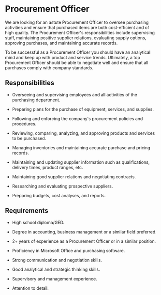 # Procurement Officer

We are looking for an astute Procurement Officer to oversee purchasing activities and ensure that purchased items are both cost-efficient and of high quality. The Procurement Officer's responsibilities include supervising staff, maintaining positive supplier relations, evaluating supply options, approving purchases, and maintaining accurate records.

To be successful as a Procurement Officer you should have an analytical mind and keep up with product and service trends. Ultimately, a top Procurement Officer should be able to negotiate well and ensure that all purchases comply with company standards.

## Responsibilities

* Overseeing and supervising employees and all activities of the purchasing department.

* Preparing plans for the purchase of equipment, services, and supplies.

* Following and enforcing the company's procurement policies and procedures.

* Reviewing, comparing, analyzing, and approving products and services to be purchased.

* Managing inventories and maintaining accurate purchase and pricing records.

* Maintaining and updating supplier information such as qualifications, delivery times, product ranges, etc.

* Maintaining good supplier relations and negotiating contracts.

* Researching and evaluating prospective suppliers.

* Preparing budgets, cost analyses, and reports.

## Requirements

* High school diploma/GED.

* Degree in accounting, business management or a similar field preferred.

* 2+ years of experience as a Procurement Officer or in a similar position.

* Proficiency in Microsoft Office and purchasing software.

* Strong communication and negotiation skills.

* Good analytical and strategic thinking skills.

* Supervisory and management experience.

* Attention to detail.

